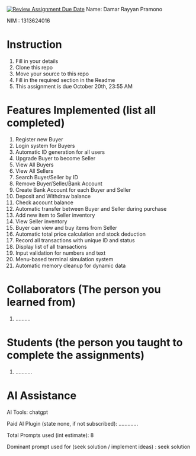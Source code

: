[![Review Assignment Due Date](https://classroom.github.com/assets/deadline-readme-button-22041afd0340ce965d47ae6ef1cefeee28c7c493a6346c4f15d667ab976d596c.svg)](https://classroom.github.com/a/uAfN8jpt)
Name: Damar Rayyan Pramono

NIM : 1313624016

# Instruction
1. Fill in your details
2. Clone this repo
3. Move your source to this repo
4. Fill in the required section in the Readme
5. This assignment is due October 20th, 23:55 AM

# Features Implemented (list all completed)
1.	Register new Buyer
2.	Login system for Buyers
3.	Automatic ID generation for all users
4.	Upgrade Buyer to become Seller
5.	View All Buyers
6.	View All Sellers
7.	Search Buyer/Seller by ID
8.	Remove Buyer/Seller/Bank Account
9.	Create Bank Account for each Buyer and Seller
10.	Deposit and Withdraw balance
11.	Check account balance
12.	Automatic transfer between Buyer and Seller during purchase
13.	Add new item to Seller inventory
14.	View Seller inventory
15.	Buyer can view and buy items from Seller
16.	Automatic total price calculation and stock deduction
17.	Record all transactions with unique ID and status
18.	Display list of all transactions
19.	Input validation for numbers and text
20.	Menu-based terminal simulation system
21.	Automatic memory cleanup for dynamic data


# Collaborators (The person you learned from)
1. ..........

# Students (the person you taught to complete the assignments)
1. ...........

# AI Assistance
AI Tools: chatgpt

Paid AI Plugin (state none, if not subscribed): .............

Total Prompts used (int estimate): 8

Dominant prompt used for (seek solution / implement ideas) : seek solution
